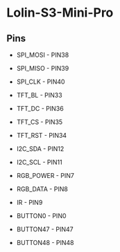 # Lolin-S3-Mini-Pro

## Pins

- SPI_MOSI - PIN38
- SPI_MISO - PIN39
- SPI_CLK  - PIN40

- TFT_BL   - PIN33
- TFT_DC   - PIN36
- TFT_CS   - PIN35
- TFT_RST  - PIN34

- I2C_SDA  - PIN12
- I2C_SCL  - PIN11

- RGB_POWER - PIN7
- RGB_DATA  - PIN8

- IR       - PIN9

- BUTTON0  - PIN0
- BUTTON47 - PIN47
- BUTTON48 - PIN48
